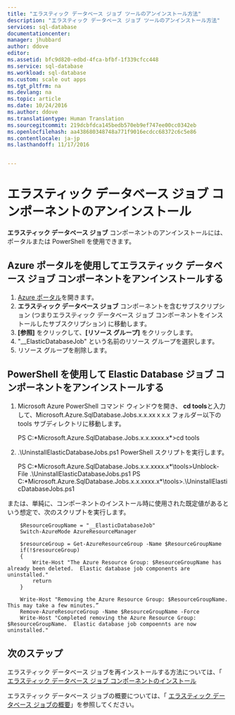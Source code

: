 ```yaml
---
title: "エラスティック データベース ジョブ ツールのアンインストール方法"
description: "エラスティック データベース ジョブ ツールのアンインストール方法"
services: sql-database
documentationcenter: 
manager: jhubbard
author: ddove
editor: 
ms.assetid: bfc9d820-edbd-4fca-bfbf-1f339cfcc448
ms.service: sql-database
ms.workload: sql-database
ms.custom: scale out apps
ms.tgt_pltfrm: na
ms.devlang: na
ms.topic: article
ms.date: 10/24/2016
ms.author: ddove
ms.translationtype: Human Translation
ms.sourcegitcommit: 219dcbfdca145bedb570eb9ef747ee00cc0342eb
ms.openlocfilehash: aa438680348748a771f9016ecdcc68372c6c5e86
ms.contentlocale: ja-jp
ms.lasthandoff: 11/17/2016


---
```

# <a name="uninstall-elastic-database-jobs-components"></a>エラスティック データベース ジョブ コンポーネントのアンインストール
**エラスティック データベース ジョブ** コンポーネントのアンインストールには、ポータルまたは PowerShell を使用できます。

## <a name="uninstall-elastic-database-jobs-components-using-the-azure-portal"></a>Azure ポータルを使用してエラスティック データベース ジョブ コンポーネントをアンインストールする
1. [Azure ポータル](https://portal.azure.com/)を開きます。
2. **エラスティック データベース ジョブ** コンポーネントを含むサブスクリプション (つまりエラスティック データベース ジョブ コンポーネントをインストールしたサブスクリプション) に移動します。
3. **[参照]** をクリックして、**[リソース グループ]** をクリックします。
4. "__ElasticDatabaseJob" という名前のリソース グループを選択します。
5. リソース グループを削除します。

## <a name="uninstall--elastic-database-jobs-components-using-powershell"></a>PowerShell を使用して Elastic Database ジョブ コンポーネントをアンインストールする
1. Microsoft Azure PowerShell コマンド ウィンドウを開き、 **cd tools**と入力して、Microsoft.Azure.SqlDatabase.Jobs.x.x.xxｘx.x フォルダー以下の tools サブディレクトリに移動します。
   
     PS C:\*Microsoft.Azure.SqlDatabase.Jobs.x.x.xxxx.x*>cd tools
2. .\UninstallElasticDatabaseJobs.ps1 PowerShell スクリプトを実行します。
   
     PS C:\*Microsoft.Azure.SqlDatabase.Jobs.x.x.xxxx.x*\tools>Unblock-File .\UninstallElasticDatabaseJobs.ps1   PS C:\*Microsoft.Azure.SqlDatabase.Jobs.x.x.xxxx.x*\tools>.\UninstallElasticDatabaseJobs.ps1

または、単純に、コンポーネントのインストール時に使用された既定値があるという想定で、次のスクリプトを実行します。

        $ResourceGroupName = "__ElasticDatabaseJob"
        Switch-AzureMode AzureResourceManager

        $resourceGroup = Get-AzureResourceGroup -Name $ResourceGroupName
        if(!$resourceGroup)
        {
            Write-Host "The Azure Resource Group: $ResourceGroupName has already been deleted.  Elastic database job components are uninstalled."
            return
        }

        Write-Host "Removing the Azure Resource Group: $ResourceGroupName.  This may take a few minutes.”
        Remove-AzureResourceGroup -Name $ResourceGroupName -Force
        Write-Host "Completed removing the Azure Resource Group: $ResourceGroupName.  Elastic database job compoennts are now uninstalled."

## <a name="next-steps"></a>次のステップ
エラスティック データベース ジョブを再インストールする方法については、「 [エラスティック データベース ジョブ コンポーネントのインストール](sql-database-elastic-jobs-service-installation.md)

エラスティック データベース ジョブの概要については、「 [エラスティック データベース ジョブの概要](sql-database-elastic-jobs-overview.md)」を参照してください。

<!--Image references-->



